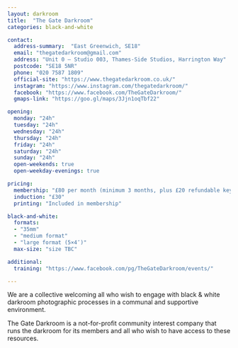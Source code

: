 ```yaml
---
layout: darkroom
title:  "The Gate Darkroom"
categories: black-and-white

contact:
  address-summary:  "East Greenwich, SE18"
  email: "thegatedarkroom@gmail.com"
  address: "Unit 0 – Studio 003, Thames-Side Studios, Harrington Way"
  postcode: "SE18 5NR"
  phone: "020 7587 1809"
  official-site: "https://www.thegatedarkroom.co.uk/"
  instagram: "https://www.instagram.com/thegatedarkroom/"
  facebook: "https://www.facebook.com/TheGateDarkroom/"
  gmaps-link: "https://goo.gl/maps/3Jjn1oqTbf22"

opening:
  monday: "24h"
  tuesday: "24h"
  wednesday: "24h"
  thursday: "24h"
  friday: "24h"
  saturday: "24h"
  sunday: "24h"
  open-weekends: true
  open-weekday-evenings: true

pricing:
  membership: "£80 per month (minimum 3 months, plus £20 refundable key deposit)"
  induction: "£30"
  printing: "Included in membership"

black-and-white:
  formats:
  - "35mm"
  - "medium format"
  - "large format (5×4″)"
  max-size: "size TBC"

additional:
  training: "https://www.facebook.com/pg/TheGateDarkroom/events/"

---
```


We are a collective welcoming all who wish to engage with black & white darkroom photographic processes in a communal and supportive environment.

The Gate Darkroom is a not-for-profit community interest company that runs the darkroom for its members and all who wish to have access to these resources.
